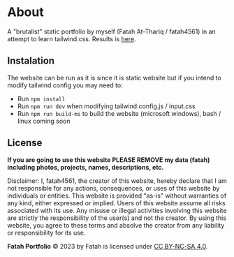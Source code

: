 
# About

A "brutalist" static portfolio by myself (Fatah At-Thariq / fatah4561) in an attempt to learn tailwind.css. Results is [here](https://fatah4561.github.io/).

## Instalation

The website can be run as it is since it is static website but if you intend to modify tailwind config you may need to:

- Run `npm install`
- Run `npm run dev` when modifying tailwind.config.js / input.css
- Run `npm run build-ms` to build the website (microsoft windows), bash / linux coming soon

## License

__If you are going to use this website PLEASE REMOVE my data (fatah) including photos, projects, names, descriptions, etc.__

Disclaimer: I, fatah4561, the creator of this website, hereby declare that I am not responsible for any actions, consequences, or uses of this website by individuals or entities. This website is provided "as-is" without warranties of any kind, either expressed or implied. Users of this website assume all risks associated with its use. Any misuse or illegal activities involving this website are strictly the responsibility of the user(s) and not the creator. By using this website, you agree to these terms and absolve the creator from any liability or responsibility for its use.

**Fatah Portfolio** © 2023 by Fatah is licensed under [CC BY-NC-SA 4.0](https://creativecommons.org/licenses/by-nc-sa/4.0/).
